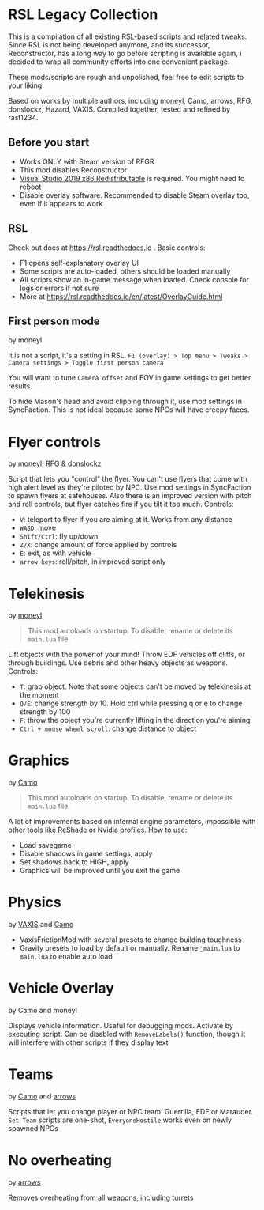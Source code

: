 # RSL Legacy Collection

This is a compilation of all existing RSL-based scripts and related tweaks. Since RSL is not being developed anymore, and its successor, Reconstructor, has a long way to go before scripting is available again, i decided to wrap all community efforts into one convenient package.

These mods/scripts are rough and unpolished, feel free to edit scripts to your liking!

Based on works by multiple authors, including moneyl, Camo, arrows, RFG, donslockz, Hazard, VAXIS. Compiled together, tested and refined by rast1234.

## Before you start

* Works ONLY with Steam version of RFGR
* This mod disables Reconstructor
* [Visual Studio 2019 x86 Redistributable](https://support.microsoft.com/en-us/help/2977003/the-latest-supported-visual-c-downloads/) is required. You might need to reboot
* Disable overlay software. Recommended to disable Steam overlay too, even if it appears to work

## RSL

Check out docs at https://rsl.readthedocs.io . Basic controls:

* F1 opens self-explanatory overlay UI
* Some scripts are auto-loaded, others should be loaded manually
* All scripts show an in-game message when loaded. Check console for logs or errors if not sure
* More at https://rsl.readthedocs.io/en/latest/OverlayGuide.html

## First person mode

by moneyl

It is not a script, it's a setting in RSL. `F1 (overlay) > Top menu > Tweaks > Camera settings > Toggle first person camera`

You will want to tune `Camera offset` and FOV in game settings to get better results.

To hide Mason's head and avoid clipping through it, use mod settings in SyncFaction. This is not ideal because some NPCs will have creepy faces.

# Flyer controls

by [moneyl](https://discord.com/channels/416631942738346008/424009433253806080/1192943648690675913), [RFG & donslockz](https://discord.com/channels/416631942738346008/1000693872256614453/1065268322960162846)

Script that lets you "control" the flyer. You can't use flyers that come with high alert level as they're piloted by NPC. Use mod settings in SyncFaction to spawn flyers at safehouses. Also there is an improved version with pitch and roll controls, but flyer catches fire if you tilt it too much. Controls:

* `V`: teleport to flyer if you are aiming at it. Works from any distance
* `WASD`: move
* `Shift/Ctrl`: fly up/down
* `Z/X`: change amount of force applied by controls
* `E`: exit, as with vehicle
* `arrow keys`: roll/pitch, in improved script only

# Telekinesis

by [moneyl](https://www.nexusmods.com/redfactionguerrillaremarstered/mods/19)

> This mod autoloads on startup. To disable, rename or delete its `main.lua` file.

Lift objects with the power of your mind! Throw EDF vehicles off cliffs, or through buildings. Use debris and other heavy objects as weapons. Controls:

* `T`: grab object. Note that some objects can't be moved by telekinesis at the moment
* `Q/E`: change strength by 10. Hold ctrl while pressing q or e to change strength by 100
* `F`: throw the object you're currently lifting in the direction you're aiming
* `Ctrl + mouse wheel scroll`: change distance to object


# Graphics

by [Camo](https://www.factionfiles.com/ff.php?action=file&id=6364)

> This mod autoloads on startup. To disable, rename or delete its `main.lua` file.

A lot of improvements based on internal engine parameters, impossible with other tools like ReShade or Nvidia profiles. How to use:

* Load savegame
* Disable shadows in game settings, apply
* Set shadows back to HIGH, apply
* Graphics will be improved until you exit the game

# Physics

by [VAXIS](https://www.factionfiles.com/ff.php?action=file&id=7503) and [Camo](https://www.factionfiles.com/ff.php?action=file&id=6363)

* VaxisFrictionMod with several presets to change building toughness
* Gravity presets to load by default or manually. Rename `_main.lua` to `main.lua` to enable auto load

# Vehicle Overlay

by Camo and moneyl

Displays vehicle information. Useful for debugging mods. Activate by executing script. Can be disabled with `RemoveLabels()` function, though it will interfere with other scripts if they display text

# Teams

by [Camo](https://www.factionfiles.com/ff.php?action=file&id=7502) and [arrows](https://www.factionfiles.com/ff.php?action=file&id=4699)

Scripts that let you change player or NPC team: Guerrilla, EDF or Marauder. `Set Team` scripts are one-shot, `EveryoneHostile` works even on newly spawned NPCs

# No overheating

by [arrows](https://www.factionfiles.com/ff.php?action=file&id=4707)

Removes overheating from all weapons, including turrets
